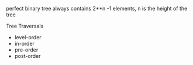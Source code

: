 perfect  binary tree always contains  2**n -1 elements, n is the height of the tree

Tree Traversals

+ level-order
+ in-order
+ pre-order
+ post-order
